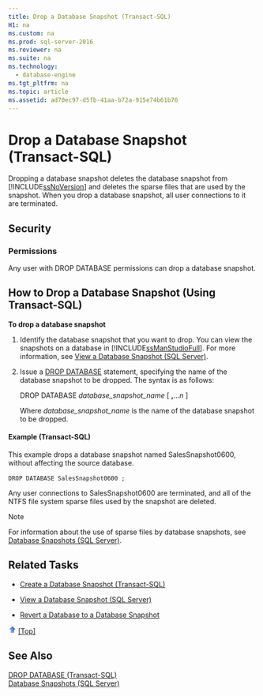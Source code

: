 ```yaml
---
title: Drop a Database Snapshot (Transact-SQL)
H1: na
ms.custom: na
ms.prod: sql-server-2016
ms.reviewer: na
ms.suite: na
ms.technology: 
  - database-engine
ms.tgt_pltfrm: na
ms.topic: article
ms.assetid: ad70ec97-d5fb-41aa-b72a-915e74b61b76
---
```

# Drop a Database Snapshot (Transact-SQL)
  Dropping a database snapshot deletes the database snapshot from [!INCLUDE[ssNoVersion](../../Token/Other/ssNoVersion_md.md)] and deletes the sparse files that are used by the snapshot. When you drop a database snapshot, all user connections to it are terminated.  
  
## Security  
  
###  <a name="Permissions"></a> Permissions  
 Any user with DROP DATABASE permissions can drop a database snapshot.  
  
##  <a name="TsqlProcedure"></a> How to Drop a Database Snapshot \(Using Transact\-SQL\)  
 **To drop a database snapshot**  
  
1.  Identify the database snapshot that you want to drop. You can view the snapshots on a database in [!INCLUDE[ssManStudioFull](../../Token/Other/ssManStudioFull_md.md)]. For more information, see [View a Database Snapshot &#40;SQL Server&#41;](../../Topics/TopicNameContainA/View-a-Database-Snapshot--SQL-Server-.md).  
  
2.  Issue a [DROP DATABASE](../Topic/DROP%20DATABASE%20\(Transact-SQL\).md) statement, specifying the name of the database snapshot to be dropped. The syntax is as follows:  
  
     DROP DATABASE *database\_snapshot\_name* \[ **,**...*n* \]  
  
     Where *database\_snapshot\_name* is the name of the database snapshot to be dropped.  
  
####  <a name="TsqlExample"></a> Example \(Transact\-SQL\)  
 This example drops a database snapshot named SalesSnapshot0600, without affecting the source database.  
  
```  
DROP DATABASE SalesSnapshot0600 ;  
```  
  
 Any user connections to SalesSnapshot0600 are terminated, and all of the NTFS file system sparse files used by the snapshot are deleted.  
  
> [!NOTE]  
>  For information about the use of sparse files by database snapshots, see [Database Snapshots &#40;SQL Server&#41;](../../Topics/TopicNameNotContainA/Database-Snapshots--SQL-Server-.md).  
  
##  <a name="RelatedTasks"></a> Related Tasks  
  
-   [Create a Database Snapshot &#40;Transact-SQL&#41;](../../Topics/TopicNameContainA/Create-a-Database-Snapshot--Transact-SQL-.md)  
  
-   [View a Database Snapshot &#40;SQL Server&#41;](../../Topics/TopicNameContainA/View-a-Database-Snapshot--SQL-Server-.md)  
  
-   [Revert a Database to a Database Snapshot](../../Topics/TopicNameContainA/Revert-a-Database-to-a-Database-Snapshot.md)  
  
 ![Arrow icon used with Back to Top link](../../Images/Image/ImageNotContaina/UpArrow16x16.gif "UpArrow16x16") [&#91;Top&#93;](#Top)  
  
## See Also  
 [DROP DATABASE &#40;Transact-SQL&#41;](../Topic/DROP%20DATABASE%20\(Transact-SQL\).md)   
 [Database Snapshots &#40;SQL Server&#41;](../../Topics/TopicNameNotContainA/Database-Snapshots--SQL-Server-.md)  
  
  